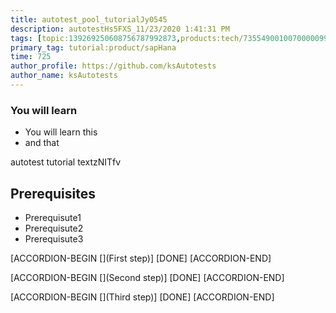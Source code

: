 ```yaml
---
title: autotest_pool_tutorialJy0545
description: autotestHs5FXS_11/23/2020 1:41:31 PM
tags: [topic:139269250608756787992873,products:tech/73554900100700000996,tutorial:experience/advanced]
primary_tag: tutorial:product/sapHana
time: 725
author_profile: https://github.com/ksAutotests
author_name: ksAutotests
---
```

### You will learn
- You will learn this
- and that

autotest tutorial textzNITfv

## Prerequisites
- Prerequisute1
- Prerequisute2
- Prerequisute3

[ACCORDION-BEGIN [](First step)]
[DONE]
[ACCORDION-END]

[ACCORDION-BEGIN [](Second step)]
[DONE]
[ACCORDION-END]

[ACCORDION-BEGIN [](Third step)]
[DONE]
[ACCORDION-END]

